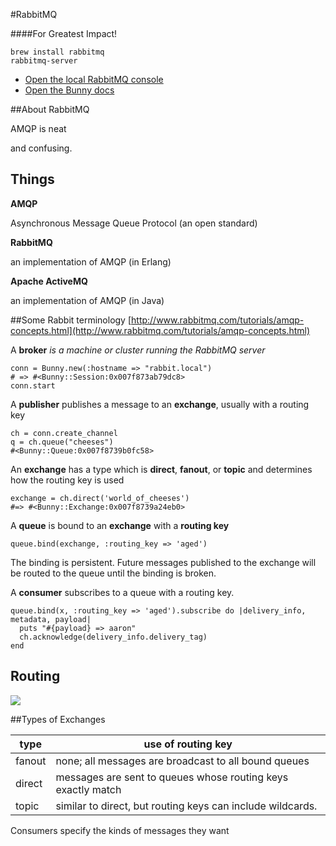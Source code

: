 #RabbitMQ

####For Greatest Impact!

```
brew install rabbitmq
rabbitmq-server
```

* [Open the local RabbitMQ console](http://localhost:15672/#/channels)
* [Open the Bunny docs](http://rubybunny.info/)

##About RabbitMQ

AMQP is neat

and confusing.

## Things

**AMQP**

Asynchronous Message Queue Protocol (an open standard)

**RabbitMQ**

an implementation of AMQP (in Erlang)

**Apache ActiveMQ**

an implementation of AMQP (in Java)


##Some Rabbit terminology
[http://www.rabbitmq.com/tutorials/amqp-concepts.html](http://www.rabbitmq.com/tutorials/amqp-concepts.html)

A **broker**
_is a machine or cluster running the RabbitMQ server_

```
conn = Bunny.new(:hostname => "rabbit.local")
# => #<Bunny::Session:0x007f873ab79dc8>
conn.start
```

A **publisher**
publishes a message to an **exchange**, usually with a routing key

```
ch = conn.create_channel
q = ch.queue("cheeses")
#<Bunny::Queue:0x007f8739b0fc58>
```

An **exchange** has a type
which is **direct**, **fanout**, or **topic** and determines how the routing key is used

```
exchange = ch.direct('world_of_cheeses') 
#=> #<Bunny::Exchange:0x007f8739a24eb0>
```

A **queue** is bound to an **exchange** with a **routing key**

```
queue.bind(exchange, :routing_key => 'aged')
```

The binding is persistent. Future messages published to the exchange will be routed to the queue until the binding is broken.

A **consumer** subscribes to a queue with a routing key.

```
queue.bind(x, :routing_key => 'aged').subscribe do |delivery_info, metadata, payload|
  puts "#{payload} => aaron"
  ch.acknowledge(delivery_info.delivery_tag)
end
```

## Routing

![](http://www.rabbitmq.com/img/tutorials/intro/hello-world-example-routing.png)

##Types of Exchanges

| type   | use of routing key |
|--------|--------------------|
| fanout | none; all messages are broadcast to all bound queues |
| direct | messages are sent to queues whose routing keys exactly match |
| topic  | similar to direct, but routing keys can include wildcards. |

Consumers specify the kinds of messages they want